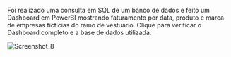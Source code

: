 Foi realizado uma consulta em SQL de um banco de dados e feito um Dashboard em PowerBI mostrando faturamento por data, produto e marca de empresas fictícias do ramo de vestuário. Clique para verificar o Dashboard completo e a base de dados utilizada.

![Screenshot_8](https://github.com/user-attachments/assets/324b862f-b1af-45cf-bcc2-dfce85965025)
